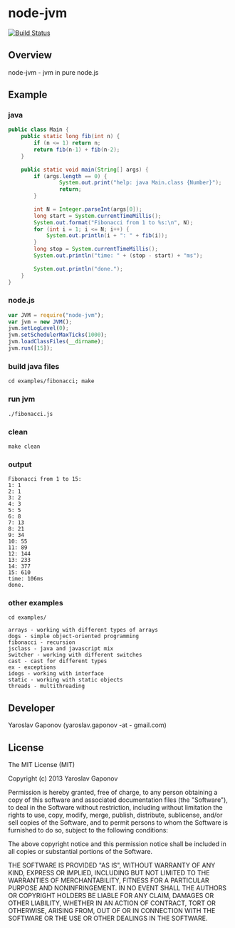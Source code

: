 node-jvm
========

[![Build Status](https://travis-ci.org/YaroslavGaponov/node-jvm.png?branch=master)](https://travis-ci.org/YaroslavGaponov/node-jvm)

## Overview

node-jvm - jvm in pure node.js


## Example

### java
```java
public class Main {
    public static long fib(int n) {
        if (n <= 1) return n;
        return fib(n-1) + fib(n-2);
    }
    
    public static void main(String[] args) {
        if (args.length == 0) {
                System.out.print("help: java Main.class {Number}");
                return;
        }
        
        int N = Integer.parseInt(args[0]);
        long start = System.currentTimeMillis();            
        System.out.format("Fibonacci from 1 to %s:\n", N);
        for (int i = 1; i <= N; i++) {
            System.out.println(i + ": " + fib(i));
        }
        long stop = System.currentTimeMillis();
        System.out.println("time: " + (stop - start) + "ms");
        
        System.out.println("done.");
    }
}
```

### node.js
```javascript
var JVM = require("node-jvm");
var jvm = new JVM();
jvm.setLogLevel(0);
jvm.setSchedulerMaxTicks(1000);
jvm.loadClassFiles(__dirname);
jvm.run([15]);
```

### build java files
`cd examples/fibonacci; make`

### run jvm
`./fibonacci.js`

### clean
`make clean`

### output
```
Fibonacci from 1 to 15:
1: 1
2: 1
3: 2
4: 3
5: 5
6: 8
7: 13
8: 21
9: 34
10: 55
11: 89
12: 144
13: 233
14: 377
15: 610
time: 106ms
done.
```

### other examples
`cd examples/`

```
arrays - working with different types of arrays 
dogs - simple object-oriented programming
fibonacci - recursion
jsclass - java and javascript mix
switcher - working with different switches
cast - cast for different types
ex - exceptions
idogs - working with interface
static - working with static objects
threads - multithreading
```


## Developer

Yaroslav Gaponov (yaroslav.gaponov -at - gmail.com)

## License

The MIT License (MIT)

Copyright (c) 2013 Yaroslav Gaponov

Permission is hereby granted, free of charge, to any person obtaining a copy
of this software and associated documentation files (the "Software"), to deal
in the Software without restriction, including without limitation the rights
to use, copy, modify, merge, publish, distribute, sublicense, and/or sell
copies of the Software, and to permit persons to whom the Software is
furnished to do so, subject to the following conditions:

The above copyright notice and this permission notice shall be included in
all copies or substantial portions of the Software.

THE SOFTWARE IS PROVIDED "AS IS", WITHOUT WARRANTY OF ANY KIND, EXPRESS OR
IMPLIED, INCLUDING BUT NOT LIMITED TO THE WARRANTIES OF MERCHANTABILITY,
FITNESS FOR A PARTICULAR PURPOSE AND NONINFRINGEMENT. IN NO EVENT SHALL THE
AUTHORS OR COPYRIGHT HOLDERS BE LIABLE FOR ANY CLAIM, DAMAGES OR OTHER
LIABILITY, WHETHER IN AN ACTION OF CONTRACT, TORT OR OTHERWISE, ARISING FROM,
OUT OF OR IN CONNECTION WITH THE SOFTWARE OR THE USE OR OTHER DEALINGS IN
THE SOFTWARE.
